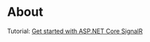 ﻿# About

Tutorial: [Get started with ASP.NET Core SignalR](https://learn.microsoft.com/en-us/aspnet/core/tutorials/signalr?view=aspnetcore-7.0&tabs=visual-studio)